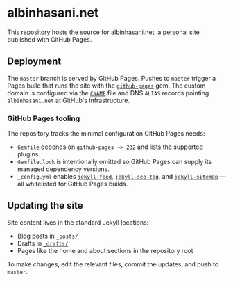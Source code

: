 # albinhasani.net

This repository hosts the source for [albinhasani.net](https://albinhasani.net), a personal site published with GitHub Pages.

## Deployment

The `master` branch is served by GitHub Pages. Pushes to `master` trigger a Pages build that runs the site with the
[`github-pages`](https://github.com/github/pages-gem) gem. The custom domain is configured via the [`CNAME`](CNAME) file and
DNS `ALIAS` records pointing `albinhasani.net` at GitHub's infrastructure.

### GitHub Pages tooling

The repository tracks the minimal configuration GitHub Pages needs:

- [`Gemfile`](Gemfile) depends on `github-pages ~> 232` and lists the supported plugins.
- `Gemfile.lock` is intentionally omitted so GitHub Pages can supply its managed dependency versions.
- `_config.yml` enables [`jekyll-feed`](https://github.com/jekyll/jekyll-feed), [`jekyll-seo-tag`](https://github.com/jekyll/jekyll-seo-tag), and [`jekyll-sitemap`](https://github.com/jekyll/jekyll-sitemap) — all whitelisted for GitHub Pages builds.

## Updating the site

Site content lives in the standard Jekyll locations:

- Blog posts in [`_posts/`](./_posts/)
- Drafts in [`_drafts/`](./_drafts/)
- Pages like the home and about sections in the repository root

To make changes, edit the relevant files, commit the updates, and push to `master`.
